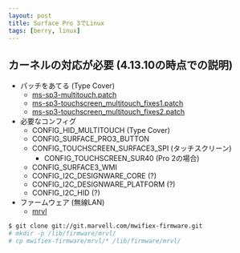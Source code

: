 ```yaml
---
layout: post
title: Surface Pro 3でLinux
tags: [berry, linux]
---
```


## カーネルの対応が必要 (4.13.10の時点での説明)

- パッチをあてる (Type Cover)
  - [ms-sp3-multitouch.patch](ms-sp3-multitouch.patch)
  - [ms-sp3-touchscreen_multitouch_fixes1.patch](ms-sp3-touchscreen_multitouch_fixes1.patch)
  - [ms-sp3-touchscreen_multitouch_fixes2.patch](ms-sp3-touchscreen_multitouch_fixes2.patch)
- 必要なコンフィグ
  - CONFIG_HID_MULTITOUCH (Type Cover)
  - CONFIG_SURFACE_PRO3_BUTTON
  - CONFIG_TOUCHSCREEN_SURFACE3_SPI (タッチスクリーン)
    - CONFIG_TOUCHSCREEN_SUR40 (Pro 2の場合)
  - CONFIG_SURFACE3_WMI
  - CONFIG_I2C_DESIGNWARE_CORE (?)
  - CONFIG_I2C_DESIGNWARE_PLATFORM (?)
  - CONFIG_I2C_HID (?)
- ファームウェア (無線LAN)
  - [mrvl](https://git.kernel.org/pub/scm/linux/kernel/git/firmware/linux-firmware.git/commit/)

```bash
$ git clone git://git.marvell.com/mwifiex-firmware.git
# mkdir -p /lib/firmware/mrvl/
# cp mwifiex-firmware/mrvl/* /lib/firmware/mrvl/
```
